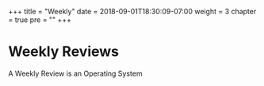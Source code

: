 +++
title = "Weekly"
date = 2018-09-01T18:30:09-07:00
weight = 3
chapter = true
pre = ""
+++

# Weekly Reviews

A Weekly Review is an Operating System
